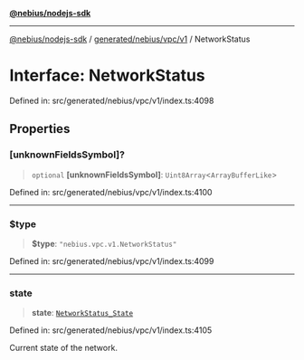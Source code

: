 [**@nebius/nodejs-sdk**](../../../../../README.md)

---

[@nebius/nodejs-sdk](../../../../../README.md) / [generated/nebius/vpc/v1](../README.md) / NetworkStatus

# Interface: NetworkStatus

Defined in: src/generated/nebius/vpc/v1/index.ts:4098

## Properties

### \[unknownFieldsSymbol\]?

> `optional` **\[unknownFieldsSymbol\]**: `Uint8Array`\<`ArrayBufferLike`\>

Defined in: src/generated/nebius/vpc/v1/index.ts:4100

---

### $type

> **$type**: `"nebius.vpc.v1.NetworkStatus"`

Defined in: src/generated/nebius/vpc/v1/index.ts:4099

---

### state

> **state**: [`NetworkStatus_State`](../type-aliases/NetworkStatus_State.md)

Defined in: src/generated/nebius/vpc/v1/index.ts:4105

Current state of the network.
